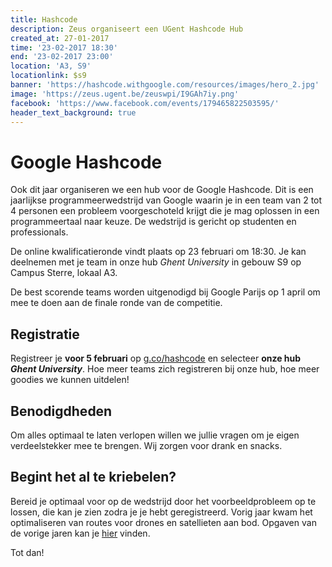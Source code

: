 ```yaml
---
title: Hashcode
description: Zeus organiseert een UGent Hashcode Hub
created_at: 27-01-2017
time: '23-02-2017 18:30'
end: '23-02-2017 23:00'
location: 'A3, S9'
locationlink: $s9
banner: 'https://hashcode.withgoogle.com/resources/images/hero_2.jpg'
image: 'https://zeus.ugent.be/zeuswpi/I9GAh7iy.png'
facebook: 'https://www.facebook.com/events/179465822503595/'
header_text_background: true
---
```


# Google Hashcode

Ook dit jaar organiseren we een hub voor de Google Hashcode. Dit is een jaarlijkse programmeerwedstrijd van Google waarin je in een team van 2 tot 4 personen een probleem voorgeschoteld krijgt die je mag oplossen in een programmeertaal naar keuze. De wedstrijd is gericht op studenten en professionals.

De online kwalificatieronde vindt plaats op 23 februari om 18:30\. Je kan deelnemen met je team in onze hub _Ghent University_ in gebouw S9 op Campus Sterre, lokaal A3.

De best scorende teams worden uitgenodigd bij Google Parijs op 1 april om mee te doen aan de finale ronde van de competitie.

## Registratie

Registreer je **voor 5 februari** op [g.co/hashcode](https://g.co/hashcode) en selecteer **onze hub _Ghent University_**. Hoe meer teams zich registreren bij onze hub, hoe meer goodies we kunnen uitdelen!

## Benodigdheden

Om alles optimaal te laten verlopen willen we jullie vragen om je eigen verdeelstekker mee te brengen. Wij zorgen voor drank en snacks.

## Begint het al te kriebelen?

Bereid je optimaal voor op de wedstrijd door het voorbeeldprobleem op te lossen, die kan je zien zodra je je hebt geregistreerd. Vorig jaar kwam het optimaliseren van routes voor drones en satellieten aan bod. Opgaven van de vorige jaren kan je [hier](https://hashcode.withgoogle.com/past_editions.html) vinden.

Tot dan!

